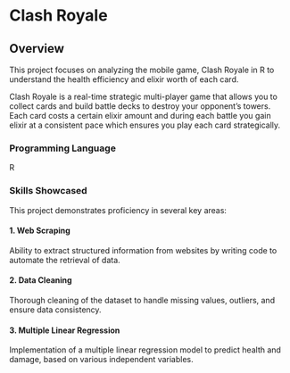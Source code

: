 # **Clash Royale**

## **Overview**
This project focuses on analyzing the mobile game, Clash Royale in R to understand the health efficiency and elixir worth of each card. 

Clash Royale is a real-time strategic multi-player game that allows you to collect cards and build battle decks to destroy your opponent’s towers. Each card costs a certain elixir amount and during each battle you gain elixir at a consistent pace which ensures you play each card strategically.

### **Programming Language**
R

### **Skills Showcased**
This project demonstrates proficiency in several key areas:

#### **1. Web Scraping**
Ability to extract structured information from websites by writing code to automate the retrieval of data.

#### **2. Data Cleaning**
Thorough cleaning of the dataset to handle missing values, outliers, and ensure data consistency.

#### **3. Multiple Linear Regression**
Implementation of a multiple linear regression model to predict health and damage, based on various independent variables.
